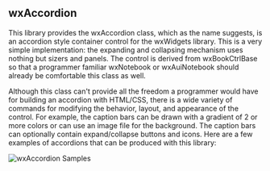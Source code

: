 ## wxAccordion

This library provides the wxAccordion class, which as the name suggests, is an accordion style container control for the wxWidgets library. This is a very simple implementation: the expanding and collapsing mechanism uses nothing but sizers and panels. The control is derived from wxBookCtrlBase so that a programmer familiar wxNotebook or wxAuiNotebook should already be comfortable this class as well.

Although this class can't provide all the freedom a programmer would have for building an accordion with HTML/CSS, there is a wide variety of commands for modifying the behavior, layout, and appearance of the control. For example, the caption bars can be drawn with a gradient of 2 or more colors or can use an image file for the background. The caption bars can optionally contain expand/collapse buttons and icons. Here are a few examples of accordions that can be produced with this library:

![wxAccordion Samples](https://github.com/NewPagodi/wxAccordion/blob/master/docs/samples.png "wxAccordion Samples") 